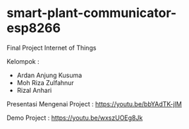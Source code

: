 # smart-plant-communicator-esp8266
Final Project Internet of Things

Kelompok :

- Ardan Anjung Kusuma
- Moh Riza Zulfahnur
- Rizal Anhari

Presentasi Mengenai Project : https://youtu.be/bbYAdTK-jIM

Demo Project : https://youtu.be/wxszUOEg8Jk
